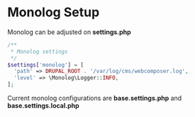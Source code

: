 # Monolog Setup

Monolog can be adjusted on **settings.php**

```php
/**
 * Monolog settings
 */
$settings['monolog'] = [
  'path' => DRUPAL_ROOT . '/var/log/cms/webcomposer.log',
  'level' => \Monolog\Logger::INFO,
];
```

Current monolog configurations are **base.settings.php** and **base.settings.local.php**
